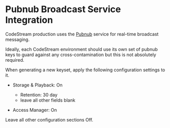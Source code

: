 # Pubnub Broadcast Service Integration

CodeStream production uses the [Pubnub](https://pubnub.com) service for
real-time broadcast messaging.

Ideally, each CodeStream environment should use its own set of pubnub keys to
guard against any cross-contamination but this is not absolutely required.

When generating a new keyset, apply the following configuration settings to it.

* Storage & Playback: On
    - Retention: 30 day
    - leave all other fields blank

* Access Manager: On

Leave all other configuration sections Off.
